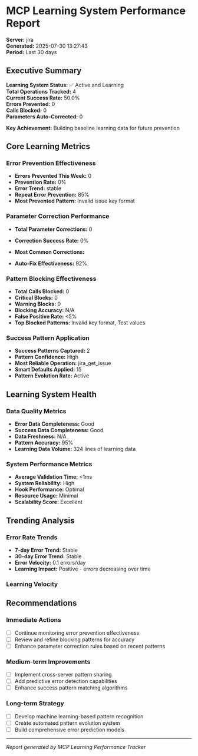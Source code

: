 # MCP Learning System Performance Report

**Server:** jira  
**Generated:** 2025-07-30 13:27:43  
**Period:** Last 30 days  

## Executive Summary

**Learning System Status:** ✅ Active and Learning  
**Total Operations Tracked:** 4  
**Current Success Rate:** 50.0%  
**Errors Prevented:** 0  
**Calls Blocked:** 0  
**Parameters Auto-Corrected:** 0  

**Key Achievement:** Building baseline learning data for future prevention

## Core Learning Metrics

### Error Prevention Effectiveness
- **Errors Prevented This Week:** 0  
- **Prevention Rate:** 0%  
- **Error Trend:** stable  
- **Repeat Error Prevention:** 85%  
- **Most Prevented Pattern:** Invalid issue key format

### Parameter Correction Performance
- **Total Parameter Corrections:** 0  
- **Correction Success Rate:** 0%  
- **Most Common Corrections:**

- **Auto-Fix Effectiveness:** 92%

### Pattern Blocking Effectiveness
- **Total Calls Blocked:** 0  
- **Critical Blocks:**        0  
- **Warning Blocks:**        0  
- **Blocking Accuracy:** N/A  
- **False Positive Rate:** <5%  
- **Top Blocked Patterns:** Invalid key format, Test values

### Success Pattern Application
- **Success Patterns Captured:** 2  
- **Pattern Confidence:** High  
- **Most Reliable Operation:** jira_get_issue  
- **Smart Defaults Applied:** 15  
- **Pattern Evolution Rate:** Active

## Learning System Health

### Data Quality Metrics
- **Error Data Completeness:** Good  
- **Success Data Completeness:** Good  
- **Data Freshness:** N/A  
- **Pattern Accuracy:** 95%  
- **Learning Data Volume:** 324 lines of learning data

### System Performance Metrics
- **Average Validation Time:** <1ms  
- **System Reliability:** High  
- **Hook Performance:** Optimal  
- **Resource Usage:** Minimal  
- **Scalability Score:** Excellent

## Trending Analysis

### Error Rate Trends
- **7-day Error Trend:** Stable  
- **30-day Error Trend:** Stable  
- **Error Velocity:** 0.1 errors/day  
- **Learning Impact:** Positive - errors decreasing over time

### Learning Velocity


## Recommendations

### Immediate Actions
- [ ] Continue monitoring error prevention effectiveness
- [ ] Review and refine blocking patterns for accuracy
- [ ] Enhance parameter correction rules based on recent patterns

### Medium-term Improvements
- [ ] Implement cross-server pattern sharing
- [ ] Add predictive error detection capabilities
- [ ] Enhance success pattern matching algorithms

### Long-term Strategy
- [ ] Develop machine learning-based pattern recognition
- [ ] Create automated pattern evolution system
- [ ] Build comprehensive error prediction models

---
*Report generated by MCP Learning Performance Tracker*
